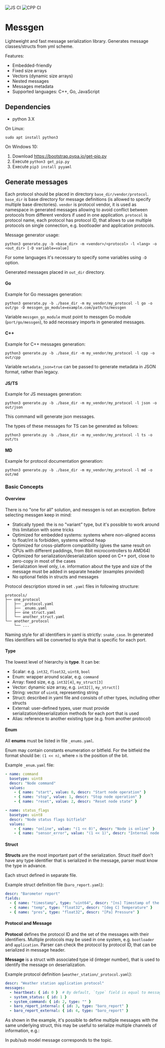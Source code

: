 ![JS CI](https://github.com/pavletto/messgen/actions/workflows/js.yml/badge.svg)
![CPP CI](https://github.com/pavletto/messgen/actions/workflows/cpp.yml/badge.svg)

# Messgen

Lightweight and fast message serialization library.
Generates message classes/structs from yml scheme.

Features:

- Embedded-friendly
- Fixed size arrays
- Vectors (dynamic size arrays)
- Nested messages
- Messages metadata
- Supported languages: C++, Go, JavaScript

## Dependencies

- python 3.X

On Linux:

```
sudo apt install python3
```

On Windows 10:

1. Download https://bootstrap.pypa.io/get-pip.py
2. Execute `python3 get_pip.py`
3. Execute `pip3 install pyyaml`

## Generate messages

Each protocol should be placed in directory `base_dir/vendor/protocol`.
`base_dir` is base directory for message definitions (is allowed to specify multiple base directories).
`vendor` is protocol vendor, it is used as namespace in generated messages allowing to avoid conflict between protocols from different vendors if used in one application.
`protocol` is protocol name, each protocol has protocol ID, that allows to use multiple protocols on single connection, e.g. bootloader and application protocols.

Message generator usage:
```
python3 generate.py -b <base_dir> -m <vendor>/<protocol> -l <lang> -o <out_dir> [-D variable=value]
```

For some languages it's necessary to specify some variables using `-D` option.

Generated messages placed in `out_dir` directory.

#### Go

Example for Go messages generation:

```
python3 generate.py -b ./base_dir -m my_vendor/my_protocol -l go -o out/go -D messgen_go_module=example.com/path/to/messgen
```

Variable `messgen_go_module` must point to messgen Go module (`port/go/messgen`), to add necessary imports in generated messages.

#### C++

Example for C++ messages generation:

```
python3 generate.py -b ./base_dir -m my_vendor/my_protocol -l cpp -o out/cpp
```

Variable `metadata_json=true` can be passed to generate metadata in JSON format, rather than legacy.

#### JS/TS

Example for JS messages generation:

```
python3 generate.py -b ./base_dir -m my_vendor/my_protocol -l json -o out/json
```
This command will generate json messages. 

The types of these messages for TS can be generated as follows:

```
python3 generate.py -b ./base_dir -m my_vendor/my_protocol -l ts -o out/ts
```

#### MD

Example for protocol documentation generation:

```
python3 generate.py -b ./base_dir -m my_vendor/my_protocol -l md -o out/md
```

### Basic Concepts

#### Overview

There is no "one for all" solution, and messgen is not an exception.
Before selecting messgen keep in mind:

- Statically typed: the is no "variant" type, but it's possible to work around this limitation with some tricks
- Optimized for embedded systems: systems where non-aligned access to float/int is forbidden, systems without heap
- Optimized for cross-platform compatibility (gives the same result on CPUs with different paddings, from 8bit microcontrollers to AMD64)
- Optimized for serialization/deserialization speed on C++ port, close to zero-copy in most of the cases
- Serialization level only, i.e. information about the type and size of the message must be added in separate header (examples provided)
- No optional fields in structs and messages

Protocol description stored in set `.yaml` files in following structure:

```
protocols/
├── one_protocol
│   ├── _protocol.yaml
│   ├── _enums.yaml
│   ├── one_struct.yaml
│   └── another_struct.yaml
└── another_protocol
    └── ...
```

Naming style for all identifiers in yaml is strictly: `snake_case`.
In generated files identifiers will be converted to style that is specific for each port.

#### Type

The lowest level of hierarchy is **type**. It can be:

- Scalar: e.g. `int32`, `float32`, `uint8`, `bool`
- Enum: wrapper around scalar, e.g. `command`
- Array: fixed size, e.g. `int32[4]`, `my_struct[3]`
- Vector: dynamic size array, e.g. `int32[]`, `my_struct[]`
- String: vector of `uint8`, representing string
- Struct: described in yaml file and consists of other types, including other structs
- External: user-defined types, user must provide serialization/deserialization methods for each port that is used
- Alias: reference to another existing type (e.g. from another protocol)

#### Enum

All **enums** must be listed in file `_enums.yaml`.

Enum may contain constants enumeration or bitfield.
For the bitfield the format should be: `(1 << n)`, where `n` is the position of the bit.

Example `_enum.yaml` file:
```yaml
- name: command
  basetype: uint8
  descr: "Node command"
  values:
    - { name: "start", value: 0, descr: "Start node operation" }
    - { name: "stop", value: 1, descr: "Stop node operation" }
    - { name: "reset", value: 2, descr: "Reset node state" }

- name: status_flags
  basetype: uint8
  descr: "Node status flags bitfield"
  values:
    - { name: "online", value: "(1 << 0)", descr: "Node is online" }
    - { name: "sensor_error", value: "(1 << 1)", descr: "Internal node error" }
```

#### Struct

**Structs** are the most important part of the serialization.
Struct itself don't have any type identifier that is serialized in the message, parser must know the type in advance.

Each struct defined in separate file.

Example struct definition file (`baro_report.yaml`):
```yaml
descr: "Barometer report"
fields:
  - { name: "timestamp", type: "uint64", descr: "[ns] Timestamp of the measurement" }
  - { name: "temp", type: "float32", descr: "[deg C] Temperature" }
  - { name: "pres", type: "float32", descr: "[Pa] Pressure" }
```

#### Protocol and Message

**Protocol** defines the protocol ID and the set of the messages with their identifiers.
Multiple protocols may be used in one system, e.g. `bootloader` and `application`.
Parser can check the protocol by protocol ID, that can be serialized in message header.

**Message** is a struct with associated type id (integer number), that is used to identify the message on deserialization.

Example protocol definition (`weather_station/_protocol.yaml`):

```yaml
descr: "Weather station application protocol"
messages:
  - heartbeat: { id: 0 }  # By default, `type` field is equal to message name from current protocol
  - system_status: { id: 1 }
  - system_command: { id: 2, type: "" }
  - baro_report_internal: { id: 3, type: "baro_report" }
  - baro_report_external: { id: 4, type: "baro_report" }
```

As shown in the example, it's possible to define multiple messages with the same underlying struct, this may be useful to serialize multiple channels of information, e.g.:

In pub/sub model message corresponds to the topic.
